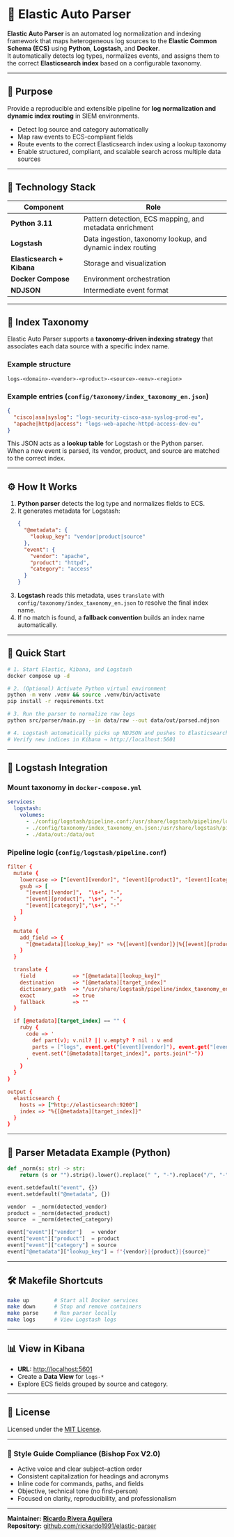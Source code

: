 # 🔐 Elastic Auto Parser

**Elastic Auto Parser** is an automated log normalization and indexing framework that maps heterogeneous log sources to the **Elastic Common Schema (ECS)** using **Python**, **Logstash**, and **Docker**.  
It automatically detects log types, normalizes events, and assigns them to the correct **Elasticsearch index** based on a configurable taxonomy.

---

## 🧠 Purpose

Provide a reproducible and extensible pipeline for **log normalization and dynamic index routing** in SIEM environments.

- Detect log source and category automatically  
- Map raw events to ECS-compliant fields  
- Route events to the correct Elasticsearch index using a lookup taxonomy  
- Enable structured, compliant, and scalable search across multiple data sources  

---

## 🧩 Technology Stack

| Component | Role |
|------------|------|
| **Python 3.11** | Pattern detection, ECS mapping, and metadata enrichment |
| **Logstash** | Data ingestion, taxonomy lookup, and dynamic index routing |
| **Elasticsearch + Kibana** | Storage and visualization |
| **Docker Compose** | Environment orchestration |
| **NDJSON** | Intermediate event format |

---

## 🧱 Index Taxonomy

Elastic Auto Parser supports a **taxonomy-driven indexing strategy** that associates each data source with a specific index name.

### Example structure

```
logs-<domain>-<vendor>-<product>-<source>-<env>-<region>
```

### Example entries (`config/taxonomy/index_taxonomy_en.json`)

```json
{
  "cisco|asa|syslog": "logs-security-cisco-asa-syslog-prod-eu",
  "apache|httpd|access": "logs-web-apache-httpd-access-dev-eu"
}
```

This JSON acts as a **lookup table** for Logstash or the Python parser.  
When a new event is parsed, its vendor, product, and source are matched to the correct index.

---

## ⚙️ How It Works

1. **Python parser** detects the log type and normalizes fields to ECS.  
2. It generates metadata for Logstash:  
   ```json
   {
     "@metadata": {
       "lookup_key": "vendor|product|source"
     },
     "event": {
       "vendor": "apache",
       "product": "httpd",
       "category": "access"
     }
   }
   ```
3. **Logstash** reads this metadata, uses `translate` with  
   `config/taxonomy/index_taxonomy_en.json` to resolve the final index name.  
4. If no match is found, a **fallback convention** builds an index name automatically.

---

## 🚀 Quick Start

```bash
# 1. Start Elastic, Kibana, and Logstash
docker compose up -d

# 2. (Optional) Activate Python virtual environment
python -m venv .venv && source .venv/bin/activate
pip install -r requirements.txt

# 3. Run the parser to normalize raw logs
python src/parser/main.py --in data/raw --out data/out/parsed.ndjson

# 4. Logstash automatically picks up NDJSON and pushes to Elasticsearch
# Verify new indices in Kibana → http://localhost:5601
```

---

## 🧩 Logstash Integration

### Mount taxonomy in `docker-compose.yml`

```yaml
services:
  logstash:
    volumes:
      - ./config/logstash/pipeline.conf:/usr/share/logstash/pipeline/logstash.conf:ro
      - ./config/taxonomy/index_taxonomy_en.json:/usr/share/logstash/pipeline/index_taxonomy_en.json:ro
      - ./data/out:/data/out
```

### Pipeline logic (`config/logstash/pipeline.conf`)

```conf
filter {
  mutate {
    lowercase => ["[event][vendor]", "[event][product]", "[event][category]"]
    gsub => [
      "[event][vendor]",  "\s+", "-",
      "[event][product]", "\s+", "-",
      "[event][category]","\s+", "-"
    ]
  }

  mutate {
    add_field => {
      "[@metadata][lookup_key]" => "%{[event][vendor]}|%{[event][product]}|%{[event][category]}"
    }
  }

  translate {
    field            => "[@metadata][lookup_key]"
    destination      => "[@metadata][target_index]"
    dictionary_path  => "/usr/share/logstash/pipeline/index_taxonomy_en.json"
    exact            => true
    fallback         => ""
  }

  if [@metadata][target_index] == "" {
    ruby {
      code => '
        def part(v); v.nil? || v.empty? ? nil : v end
        parts = ["logs", event.get("[event][vendor]"), event.get("[event][product]"), event.get("[event][category]")].map{|x| part(x)}.compact
        event.set("[@metadata][target_index]", parts.join("-"))
      '
    }
  }
}

output {
  elasticsearch {
    hosts => ["http://elasticsearch:9200"]
    index => "%{[@metadata][target_index]}"
  }
}
```

---

## 🧩 Parser Metadata Example (Python)

```python
def _norm(s: str) -> str:
    return (s or "").strip().lower().replace(" ", "-").replace("/", "-").replace("_", "-")

event.setdefault("event", {})
event.setdefault("@metadata", {})

vendor  = _norm(detected_vendor)
product = _norm(detected_product)
source  = _norm(detected_category)

event["event"]["vendor"]   = vendor
event["event"]["product"]  = product
event["event"]["category"] = source
event["@metadata"]["lookup_key"] = f"{vendor}|{product}|{source}"
```

---

## 🛠️ Makefile Shortcuts

```bash
make up        # Start all Docker services
make down      # Stop and remove containers
make parse     # Run parser locally
make logs      # View Logstash logs
```

---

## 📊 View in Kibana

- **URL:** [http://localhost:5601](http://localhost:5601)  
- Create a **Data View** for `logs-*`  
- Explore ECS fields grouped by source and category.

---

## 📘 License

Licensed under the [MIT License](LICENSE).

---

### 🧭 Style Guide Compliance (Bishop Fox V2.0)

- Active voice and clear subject–action order  
- Consistent capitalization for headings and acronyms  
- Inline code for commands, paths, and fields  
- Objective, technical tone (no first-person)  
- Focused on clarity, reproducibility, and professionalism  

---

**Maintainer:** [**Ricardo Rivera Aguilera**](https://github.com/rickardo1991)  
**Repository:** [github.com/rickardo1991/elastic-parser](https://github.com/rickardo1991/elastic-parser)
